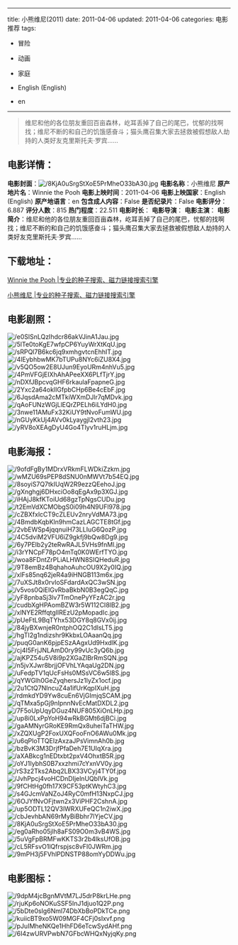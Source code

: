
---
title: 小熊维尼(2011)
date: 2011-04-06
updated: 2011-04-06
categories: 电影推荐
tags:
- 冒险
- 动画
- 家庭

- English (English)
- en
---


> 维尼和他的各位朋友重回百亩森林，屹耳丢掉了自己的尾巴，忧郁的找啊找；维尼不断的和自己的饥饿感奋斗；猫头鹰召集大家去拯救被假想敌人劫持的人类好友克里斯托夫·罗宾……

## **电影详情**：

**电影封面**：<img src="https://image.tmdb.org/t/p/w200/8KjA0uSrgStXoE5PrMheO33bA30.jpg" alt="/8KjA0uSrgStXoE5PrMheO33bA30.jpg" title="/8KjA0uSrgStXoE5PrMheO33bA30.jpg">
**电影名称**：小熊维尼
**原产地片名**：Winnie the Pooh
**电影上映时间**：2011-04-06
**电影上映国家**：English (English)
**原产地语言**：en
**包含成人内容**：False
**是否纪录片**：False
**电影评分**：6.887
**评分人数**：815
**热门程度**：22.511
**电影时长**：
**电影导演**：
**电影主演**：
**电影简介**：维尼和他的各位朋友重回百亩森林，屹耳丢掉了自己的尾巴，忧郁的找啊找；维尼不断的和自己的饥饿感奋斗；猫头鹰召集大家去拯救被假想敌人劫持的人类好友克里斯托夫·罗宾……

## **下载地址**：
[Winnie the Pooh |专业的种子搜索、磁力链接搜索引擎](https://movie.amd794.com:2083/?search=Winnie%20the%20Pooh&ordering=&mode=match_phrase&page_size=10&page=1)

[小熊维尼 |专业的种子搜索、磁力链接搜索引擎](https://movie.amd794.com:2083/?search=%E5%B0%8F%E7%86%8A%E7%BB%B4%E5%B0%BC&ordering=&mode=match_phrase&page_size=10&page=1)
 

## **电影剧照**：
<img src="https://image.tmdb.org/t/p/original/e0SlSnLQzIhdcr86akVJinA1Jau.jpg" alt="/e0SlSnLQzIhdcr86akVJinA1Jau.jpg" title="/e0SlSnLQzIhdcr86akVJinA1Jau.jpg"><img src="https://image.tmdb.org/t/p/original/5lTe0toKgE7wfpCP6YuyWrXtKqU.jpg" alt="/5lTe0toKgE7wfpCP6YuyWrXtKqU.jpg" title="/5lTe0toKgE7wfpCP6YuyWrXtKqU.jpg"><img src="https://image.tmdb.org/t/p/original/sRPQl7B6kc6jq9xmhgvtcnEhhIT.jpg" alt="/sRPQl7B6kc6jq9xmhgvtcnEhhIT.jpg" title="/sRPQl7B6kc6jq9xmhgvtcnEhhIT.jpg"><img src="https://image.tmdb.org/t/p/original/4lEybhbwMK7bTUPu8NYc6iZU8X4.jpg" alt="/4lEybhbwMK7bTUPu8NYc6iZU8X4.jpg" title="/4lEybhbwMK7bTUPu8NYc6iZU8X4.jpg"><img src="https://image.tmdb.org/t/p/original/v5QO5ow2E8UJun9EyoURm4nhVu5.jpg" alt="/v5QO5ow2E8UJun9EyoURm4nhVu5.jpg" title="/v5QO5ow2E8UJun9EyoURm4nhVu5.jpg"><img src="https://image.tmdb.org/t/p/original/4PmVFGjEIXhAhAPeeXX6PLfTjrY.jpg" alt="/4PmVFGjEIXhAhAPeeXX6PLfTjrY.jpg" title="/4PmVFGjEIXhAhAPeeXX6PLfTjrY.jpg"><img src="https://image.tmdb.org/t/p/original/nDXfJBpcvqGHF6rkaulaFpapneG.jpg" alt="/nDXfJBpcvqGHF6rkaulaFpapneG.jpg" title="/nDXfJBpcvqGHF6rkaulaFpapneG.jpg"><img src="https://image.tmdb.org/t/p/original/2Yxc2a64oklIGfpbCHp6Be4cEbF.jpg" alt="/2Yxc2a64oklIGfpbCHp6Be4cEbF.jpg" title="/2Yxc2a64oklIGfpbCHp6Be4cEbF.jpg"><img src="https://image.tmdb.org/t/p/original/6JqsdAma2cMTkiWXmDJlr7qMDvk.jpg" alt="/6JqsdAma2cMTkiWXmDJlr7qMDvk.jpg" title="/6JqsdAma2cMTkiWXmDJlr7qMDvk.jpg"><img src="https://image.tmdb.org/t/p/original/qAoFUNzWGjLlEQrZPELh6iLYdH0.jpg" alt="/qAoFUNzWGjLlEQrZPELh6iLYdH0.jpg" title="/qAoFUNzWGjLlEQrZPELh6iLYdH0.jpg"><img src="https://image.tmdb.org/t/p/original/3nwe11AMuFx32KiUY9tNvoFumWU.jpg" alt="/3nwe11AMuFx32KiUY9tNvoFumWU.jpg" title="/3nwe11AMuFx32KiUY9tNvoFumWU.jpg"><img src="https://image.tmdb.org/t/p/original/nGUyKkUj4AVv0kLyaygjl2vth23.jpg" alt="/nGUyKkUj4AVv0kLyaygjl2vth23.jpg" title="/nGUyKkUj4AVv0kLyaygjl2vth23.jpg"><img src="https://image.tmdb.org/t/p/original/yRV8oXEAgDyU4Go4Tlyv1ruHLjm.jpg" alt="/yRV8oXEAgDyU4Go4Tlyv1ruHLjm.jpg" title="/yRV8oXEAgDyU4Go4Tlyv1ruHLjm.jpg">

## **电影海报**：
<img src="https://image.tmdb.org/t/p/original/9ofdFgBy1MDrxVRkmFLWDkiZzkm.jpg" alt="/9ofdFgBy1MDrxVRkmFLWDkiZzkm.jpg" title="/9ofdFgBy1MDrxVRkmFLWDkiZzkm.jpg"><img src="https://image.tmdb.org/t/p/original/wMZU69sPEP8dSNU0nMWVt7b54EQ.jpg" alt="/wMZU69sPEP8dSNU0nMWVt7b54EQ.jpg" title="/wMZU69sPEP8dSNU0nMWVt7b54EQ.jpg"><img src="https://image.tmdb.org/t/p/original/8soyiS7Q7tkIUqW2R9ezzQEehoJ.jpg" alt="/8soyiS7Q7tkIUqW2R9ezzQEehoJ.jpg" title="/8soyiS7Q7tkIUqW2R9ezzQEehoJ.jpg"><img src="https://image.tmdb.org/t/p/original/gXnghgj6DHxciOo8qEgAx9p3XGJ.jpg" alt="/gXnghgj6DHxciOo8qEgAx9p3XGJ.jpg" title="/gXnghgj6DHxciOo8qEgAx9p3XGJ.jpg"><img src="https://image.tmdb.org/t/p/original/iHAjJ8kfKToiUd68gzTpNgsCUDu.jpg" alt="/iHAjJ8kfKToiUd68gzTpNgsCUDu.jpg" title="/iHAjJ8kfKToiUd68gzTpNgsCUDu.jpg"><img src="https://image.tmdb.org/t/p/original/t2EmVdXCMObgS0i09h4N9UFl978.jpg" alt="/t2EmVdXCMObgS0i09h4N9UFl978.jpg" title="/t2EmVdXCMObgS0i09h4N9UFl978.jpg"><img src="https://image.tmdb.org/t/p/original/cZBXfxlcCT9cZLEUv2nryVdMA73.jpg" alt="/cZBXfxlcCT9cZLEUv2nryVdMA73.jpg" title="/cZBXfxlcCT9cZLEUv2nryVdMA73.jpg"><img src="https://image.tmdb.org/t/p/original/4BmdbKqbKln9hmCazLAGCTE8tGf.jpg" alt="/4BmdbKqbKln9hmCazLAGCTE8tGf.jpg" title="/4BmdbKqbKln9hmCazLAGCTE8tGf.jpg"><img src="https://image.tmdb.org/t/p/original/2vbEWSp4jqqnuiH73LLIuG6QozP.jpg" alt="/2vbEWSp4jqqnuiH73LLIuG6QozP.jpg" title="/2vbEWSp4jqqnuiH73LLIuG6QozP.jpg"><img src="https://image.tmdb.org/t/p/original/4C5dviM2VFU6iZ9gkfj9bQw8Dg9.jpg" alt="/4C5dviM2VFU6iZ9gkfj9bQw8Dg9.jpg" title="/4C5dviM2VFU6iZ9gkfj9bQw8Dg9.jpg"><img src="https://image.tmdb.org/t/p/original/6y7PElb2y2teRwRAJL5VHs9fnMl.jpg" alt="/6y7PElb2y2teRwRAJL5VHs9fnMl.jpg" title="/6y7PElb2y2teRwRAJL5VHs9fnMl.jpg"><img src="https://image.tmdb.org/t/p/original/i3rYNCpF78pO4mTq0K0WErfTYO.jpg" alt="/i3rYNCpF78pO4mTq0K0WErfTYO.jpg" title="/i3rYNCpF78pO4mTq0K0WErfTYO.jpg"><img src="https://image.tmdb.org/t/p/original/woa8FDntZrPLiALHWN8SIQHeduR.jpg" alt="/woa8FDntZrPLiALHWN8SIQHeduR.jpg" title="/woa8FDntZrPLiALHWN8SIQHeduR.jpg"><img src="https://image.tmdb.org/t/p/original/9T8emBz4BqhahoAuhcOU9X2y0IQ.jpg" alt="/9T8emBz4BqhahoAuhcOU9X2y0IQ.jpg" title="/9T8emBz4BqhahoAuhcOU9X2y0IQ.jpg"><img src="https://image.tmdb.org/t/p/original/xlFs85nq62jeR4a9iHNGB113m6x.jpg" alt="/xlFs85nq62jeR4a9iHNGB113m6x.jpg" title="/xlFs85nq62jeR4a9iHNGB113m6x.jpg"><img src="https://image.tmdb.org/t/p/original/7uXSJt8x0rvloSFdardAxQC3wSN.jpg" alt="/7uXSJt8x0rvloSFdardAxQC3wSN.jpg" title="/7uXSJt8x0rvloSFdardAxQC3wSN.jpg"><img src="https://image.tmdb.org/t/p/original/v5vos0QiEIGvRbaBkbN0B3egQqC.jpg" alt="/v5vos0QiEIGvRbaBkbN0B3egQqC.jpg" title="/v5vos0QiEIGvRbaBkbN0B3egQqC.jpg"><img src="https://image.tmdb.org/t/p/original/yF8pnbaSj3lv7TmOnePyYFzAC2r.jpg" alt="/yF8pnbaSj3lv7TmOnePyYFzAC2r.jpg" title="/yF8pnbaSj3lv7TmOnePyYFzAC2r.jpg"><img src="https://image.tmdb.org/t/p/original/cudbXgHPAomBZW3r5W112CI8lB2.jpg" alt="/cudbXgHPAomBZW3r5W112CI8lB2.jpg" title="/cudbXgHPAomBZW3r5W112CI8lB2.jpg"><img src="https://image.tmdb.org/t/p/original/xlNYE2RffqtglIREzU2pMopadIc.jpg" alt="/xlNYE2RffqtglIREzU2pMopadIc.jpg" title="/xlNYE2RffqtglIREzU2pMopadIc.jpg"><img src="https://image.tmdb.org/t/p/original/pUeFtL9BqTYhx53DGY8q8GVx0ij.jpg" alt="/pUeFtL9BqTYhx53DGY8q8GVx0ij.jpg" title="/pUeFtL9BqTYhx53DGY8q8GVx0ij.jpg"><img src="https://image.tmdb.org/t/p/original/84jyBXwnjeR0ntphOQ2C1dlsLT5.jpg" alt="/84jyBXwnjeR0ntphOQ2C1dlsLT5.jpg" title="/84jyBXwnjeR0ntphOQ2C1dlsLT5.jpg"><img src="https://image.tmdb.org/t/p/original/hgTI2g1ndizshr9KkbxLOAaanQq.jpg" alt="/hgTI2g1ndizshr9KkbxLOAaanQq.jpg" title="/hgTI2g1ndizshr9KkbxLOAaanQq.jpg"><img src="https://image.tmdb.org/t/p/original/puqG0anK6pjpESzAAgxUd9HxdlK.jpg" alt="/puqG0anK6pjpESzAAgxUd9HxdlK.jpg" title="/puqG0anK6pjpESzAAgxUd9HxdlK.jpg"><img src="https://image.tmdb.org/t/p/original/cj4I5FrjJNLAmD0ry99vUc3yQ6b.jpg" alt="/cj4I5FrjJNLAmD0ry99vUc3yQ6b.jpg" title="/cj4I5FrjJNLAmD0ry99vUc3yQ6b.jpg"><img src="https://image.tmdb.org/t/p/original/ajKPZ54u5V8i9p2XGaZlBrRmSQN.jpg" alt="/ajKPZ54u5V8i9p2XGaZlBrRmSQN.jpg" title="/ajKPZ54u5V8i9p2XGaZlBrRmSQN.jpg"><img src="https://image.tmdb.org/t/p/original/n5jvXJwr8brjjOFVhLYAqaUg2DN.jpg" alt="/n5jvXJwr8brjjOFVhLYAqaUg2DN.jpg" title="/n5jvXJwr8brjjOFVhLYAqaUg2DN.jpg"><img src="https://image.tmdb.org/t/p/original/uFedpTV1qUcFsHs0MSsVC6w5l8S.jpg" alt="/uFedpTV1qUcFsHs0MSsVC6w5l8S.jpg" title="/uFedpTV1qUcFsHs0MSsVC6w5l8S.jpg"><img src="https://image.tmdb.org/t/p/original/qYWGlh0GeZyqhersJz1lyZx1ocf.jpg" alt="/qYWGlh0GeZyqhersJz1lyZx1ocf.jpg" title="/qYWGlh0GeZyqhersJz1lyZx1ocf.jpg"><img src="https://image.tmdb.org/t/p/original/2u1CtQ7NIncuZ4a1ifUrKqpIXuH.jpg" alt="/2u1CtQ7NIncuZ4a1ifUrKqpIXuH.jpg" title="/2u1CtQ7NIncuZ4a1ifUrKqpIXuH.jpg"><img src="https://image.tmdb.org/t/p/original/rdmkdYD9Yw8cuEn6VjGImjqSCAM.jpg" alt="/rdmkdYD9Yw8cuEn6VjGImjqSCAM.jpg" title="/rdmkdYD9Yw8cuEn6VjGImjqSCAM.jpg"><img src="https://image.tmdb.org/t/p/original/qTMxa5pGj9nIpnnNvEcMatDXDL2.jpg" alt="/qTMxa5pGj9nIpnnNvEcMatDXDL2.jpg" title="/qTMxa5pGj9nIpnnNvEcMatDXDL2.jpg"><img src="https://image.tmdb.org/t/p/original/7F5oUpUqyDGuz4NUF805XiOnLHp.jpg" alt="/7F5oUpUqyDGuz4NUF805XiOnLHp.jpg" title="/7F5oUpUqyDGuz4NUF805XiOnLHp.jpg"><img src="https://image.tmdb.org/t/p/original/up8i0LxPpYoH94wRkBGMt6djBCi.jpg" alt="/up8i0LxPpYoH94wRkBGMt6djBCi.jpg" title="/up8i0LxPpYoH94wRkBGMt6djBCi.jpg"><img src="https://image.tmdb.org/t/p/original/gaAMNyrGRoKE9RmQx8uheiTaTHW.jpg" alt="/gaAMNyrGRoKE9RmQx8uheiTaTHW.jpg" title="/gaAMNyrGRoKE9RmQx8uheiTaTHW.jpg"><img src="https://image.tmdb.org/t/p/original/xZQXUgP2FoxUXQFooFnO6AWu0Mk.jpg" alt="/xZQXUgP2FoxUXQFooFnO6AWu0Mk.jpg" title="/xZQXUgP2FoxUXQFooFnO6AWu0Mk.jpg"><img src="https://image.tmdb.org/t/p/original/u6qPloTTQElzAxzaJPsVimnAh0b.jpg" alt="/u6qPloTTQElzAxzaJPsVimnAh0b.jpg" title="/u6qPloTTQElzAxzaJPsVimnAh0b.jpg"><img src="https://image.tmdb.org/t/p/original/bzBvK3M3DrjfPfaDeh7E1UIqXra.jpg" alt="/bzBvK3M3DrjfPfaDeh7E1UIqXra.jpg" title="/bzBvK3M3DrjfPfaDeh7E1UIqXra.jpg"><img src="https://image.tmdb.org/t/p/original/aXABkcg1nEDtxbt2pxV4OhxtB5R.jpg" alt="/aXABkcg1nEDtxbt2pxV4OhxtB5R.jpg" title="/aXABkcg1nEDtxbt2pxV4OhxtB5R.jpg"><img src="https://image.tmdb.org/t/p/original/oYJ1IybhS0B7xxzhmi7cYxnVV0y.jpg" alt="/oYJ1IybhS0B7xxzhmi7cYxnVV0y.jpg" title="/oYJ1IybhS0B7xxzhmi7cYxnVV0y.jpg"><img src="https://image.tmdb.org/t/p/original/rS3z2Tks2Abq2LBX33VCyj4TY0f.jpg" alt="/rS3z2Tks2Abq2LBX33VCyj4TY0f.jpg" title="/rS3z2Tks2Abq2LBX33VCyj4TY0f.jpg"><img src="https://image.tmdb.org/t/p/original/JvhPpcj4voHCDnDIjelnUQbIVk.jpg" alt="/JvhPpcj4voHCDnDIjelnUQbIVk.jpg" title="/JvhPpcj4voHCDnDIjelnUQbIVk.jpg"><img src="https://image.tmdb.org/t/p/original/9fCHtHg0fh17X9CF53ptKWtyhC3.jpg" alt="/9fCHtHg0fh17X9CF53ptKWtyhC3.jpg" title="/9fCHtHg0fh17X9CF53ptKWtyhC3.jpg"><img src="https://image.tmdb.org/t/p/original/s4GJcmVaNZoJ4RyC0mfH13NxpCJ.jpg" alt="/s4GJcmVaNZoJ4RyC0mfH13NxpCJ.jpg" title="/s4GJcmVaNZoJ4RyC0mfH13NxpCJ.jpg"><img src="https://image.tmdb.org/t/p/original/6OJYfNvOFjtwn2x3ViPHF2CshnA.jpg" alt="/6OJYfNvOFjtwn2x3ViPHF2CshnA.jpg" title="/6OJYfNvOFjtwn2x3ViPHF2CshnA.jpg"><img src="https://image.tmdb.org/t/p/original/up5ODTL12QV3lWRXUFeQC1n2iwX.jpg" alt="/up5ODTL12QV3lWRXUFeQC1n2iwX.jpg" title="/up5ODTL12QV3lWRXUFeQC1n2iwX.jpg"><img src="https://image.tmdb.org/t/p/original/cbJevhbAN69rMyBiBbhr7lYjeCV.jpg" alt="/cbJevhbAN69rMyBiBbhr7lYjeCV.jpg" title="/cbJevhbAN69rMyBiBbhr7lYjeCV.jpg"><img src="https://image.tmdb.org/t/p/original/8KjA0uSrgStXoE5PrMheO33bA30.jpg" alt="/8KjA0uSrgStXoE5PrMheO33bA30.jpg" title="/8KjA0uSrgStXoE5PrMheO33bA30.jpg"><img src="https://image.tmdb.org/t/p/original/eg0aRho05jlh8aFS09O0m3vB4WS.jpg" alt="/eg0aRho05jlh8aFS09O0m3vB4WS.jpg" title="/eg0aRho05jlh8aFS09O0m3vB4WS.jpg"><img src="https://image.tmdb.org/t/p/original/5uVgFpBRMFwKKTS3r2b4lksUfOB.jpg" alt="/5uVgFpBRMFwKKTS3r2b4lksUfOB.jpg" title="/5uVgFpBRMFwKKTS3r2b4lksUfOB.jpg"><img src="https://image.tmdb.org/t/p/original/cL5RFsvO1lQfrspjsc8vFI0JWRm.jpg" alt="/cL5RFsvO1lQfrspjsc8vFI0JWRm.jpg" title="/cL5RFsvO1lQfrspjsc8vFI0JWRm.jpg"><img src="https://image.tmdb.org/t/p/original/9mPH3j5FVhlPDNSTP88omYyDDWu.jpg" alt="/9mPH3j5FVhlPDNSTP88omYyDDWu.jpg" title="/9mPH3j5FVhlPDNSTP88omYyDDWu.jpg">

## **电影图标**：
<img src="https://image.tmdb.org/t/p/original/9dpM4jcBgnMVtM7LJ5drP8krLHe.png" alt="/9dpM4jcBgnMVtM7LJ5drP8krLHe.png" title="/9dpM4jcBgnMVtM7LJ5drP8krLHe.png"><img src="https://image.tmdb.org/t/p/original/rjuKp6oNOKuSSF5InJ1djuo1Q2P.png" alt="/rjuKp6oNOKuSSF5InJ1djuo1Q2P.png" title="/rjuKp6oNOKuSSF5InJ1djuo1Q2P.png"><img src="https://image.tmdb.org/t/p/original/5bDte0sIg6Nml74DbXbBoPDkTCe.png" alt="/5bDte0sIg6Nml74DbXbBoPDkTCe.png" title="/5bDte0sIg6Nml74DbXbBoPDkTCe.png"><img src="https://image.tmdb.org/t/p/original/kuiicBT9xo5W09MGF4CFj0sIxvf.png" alt="/kuiicBT9xo5W09MGF4CFj0sIxvf.png" title="/kuiicBT9xo5W09MGF4CFj0sIxvf.png"><img src="https://image.tmdb.org/t/p/original/pJuIMheNKQe1HhFD6eTcwSydAHf.png" alt="/pJuIMheNKQe1HhFD6eTcwSydAHf.png" title="/pJuIMheNKQe1HhFD6eTcwSydAHf.png"><img src="https://image.tmdb.org/t/p/original/6I4zwURVPwbN7GFbcWHQxNyjqKy.png" alt="/6I4zwURVPwbN7GFbcWHQxNyjqKy.png" title="/6I4zwURVPwbN7GFbcWHQxNyjqKy.png">
